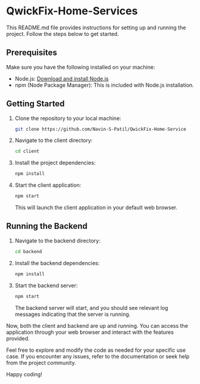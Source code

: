 # QwickFix-Home-Services

This README.md file provides instructions for setting up and running the project. Follow the steps below to get started.

## Prerequisites

Make sure you have the following installed on your machine:

- Node.js: [Download and install Node.js](https://nodejs.org/)
- npm (Node Package Manager): This is included with Node.js installation.

## Getting Started

1. Clone the repository to your local machine:

    ```bash
    git clone https://github.com/Navin-S-Patil/QwickFix-Home-Service
    ```

2. Navigate to the client directory:

    ```bash
    cd client
    ```

3. Install the project dependencies:

    ```bash
    npm install
    ```

4. Start the client application:

    ```bash
    npm start
    ```

    This will launch the client application in your default web browser.

## Running the Backend

1. Navigate to the backend directory:

    ```bash
    cd backend
    ```

2. Install the backend dependencies:

    ```bash
    npm install
    ```

3. Start the backend server:

    ```bash
    npm start
    ```

    The backend server will start, and you should see relevant log messages indicating that the server is running.

Now, both the client and backend are up and running. You can access the application through your web browser and interact with the features provided.

Feel free to explore and modify the code as needed for your specific use case. If you encounter any issues, refer to the documentation or seek help from the project community.

Happy coding!
